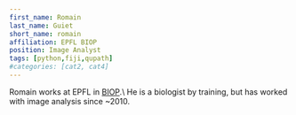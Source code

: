 ```yaml
---
first_name: Romain
last_name: Guiet
short_name: romain
affiliation: EPFL BIOP
position: Image Analyst
tags: [python,fiji,qupath]
#categories: [cat2, cat4]
---
```


Romain works at EPFL in [BIOP](https://www.epfl.ch/research/facilities/ptbiop/).\\
He is a biologist by training, but has worked with image analysis since ~2010.
